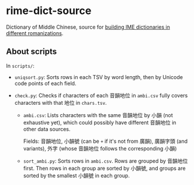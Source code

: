 # rime-dict-source

Dictionary of Middle Chinese, source for [building IME dictionaries in different romanizations](https://github.com/nk2028/rime-dict-builder).

## About scripts

In `scripts/`:

- `uniqsort.py`: Sorts rows in each TSV by word length, then by Unicode code points of each field.

- `check.py`: Checks if characters of each 音韻地位 in `ambi.csv` fully covers characters with that 地位 in `chars.tsv`.

  - `ambi.csv`: Lists characters with the same 音韻地位 by 小韻 (not exhaustive yet), which could possibly have different 音韻地位 in other data sources.

    Fields: 音韻地位, 小韻號 (can be `+` if it's not from 廣韻), 廣韻字頭 (and variants), 外字 (whose 音韻地位 follows the corresponding 小韻)

  - `sort_ambi.py`: Sorts rows in `ambi.csv`. Rows are grouped by 音韻地位 first. Then rows in each group are sorted by 小韻號, and groups are sorted by the smallest 小韻號 in each group.
